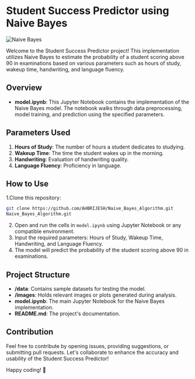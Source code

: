 # Student Success Predictor using Naive Bayes

![Naive Bayes](https://img.shields.io/badge/Implementation-Naive%20Bayes-brightgreen)

Welcome to the Student Success Predictor project! This implementation utilizes Naive Bayes to estimate the probability of a student scoring above 90 in examinations based on various parameters such as hours of study, wakeup time, handwriting, and language fluency.

## Overview

- **model.ipynb**: This Jupyter Notebook contains the implementation of the Naive Bayes model. The notebook walks through data preprocessing, model training, and prediction using the specified parameters.

## Parameters Used

1. **Hours of Study**: The number of hours a student dedicates to studying.
2. **Wakeup Time**: The time the student wakes up in the morning.
3. **Handwriting**: Evaluation of handwriting quality.
4. **Language Fluency**: Proficiency in language.

## How to Use

1.Clone this repository:

   ```bash
   git clone https://github.com/AHBRIJESH/Naive_Bayes_Algorithm.git
   Naive_Bayes_Algorithm.git
   ```
2.  Open and run the cells in `model.ipynb` using Jupyter Notebook or any compatible environment.
3. Input the required parameters: Hours of Study, Wakeup Time, Handwriting, and Language Fluency.
4. The model will predict the probability of the student scoring above 90 in examinations.


## Project Structure

- **/data**: Contains sample datasets for testing the model.
- **/images**: Holds relevant images or plots generated during analysis.
- **model.ipynb**: The main Jupyter Notebook for the Naive Bayes implementation.
- **README.md**: The project's documentation.

## Contribution

Feel free to contribute by opening issues, providing suggestions, or submitting pull requests. Let's collaborate to enhance the accuracy and usability of the Student Success Predictor!

Happy coding! 🚀
